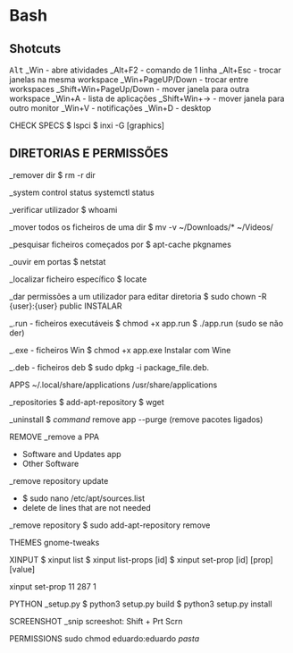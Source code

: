 # Bash

## Shotcuts
<kbd>Alt</kbd>
_Win - abre atividades
_Alt+F2 - comando de 1 linha
_Alt+Esc - trocar janelas na mesma workspace
_Win+PageUP/Down - trocar entre workspaces
_Shift+Win+PageUp/Down - mover janela para outra workspace
_Win+A - lista de aplicações
_Shift+Win+-> - mover janela para outro monitor
_Win+V - notificações
_Win+D - desktop

CHECK SPECS
$ lspci
$ inxi -G [graphics]

## DIRETORIAS E PERMISSÕES
_remover dir
	$ rm -r dir

_system control status
systemctl status

_verificar utilizador
$ whoami

_mover todos os ficheiros de uma dir
	$ mv  -v ~/Downloads/* ~/Videos/

_pesquisar ficheiros começados por
$ apt-cache pkgnames <prefixo>

_ouvir em portas
$ netstat

_localizar ficheiro específico
$ locate <ficheiro>

_dar permissões a um utilizador para editar diretoria
$ sudo chown -R {user}:{user} public
INSTALAR

_.run - ficheiros executáveis
	$ chmod +x app.run
	$ ./app.run (sudo se não der)

_.exe - ficheiros Win
	$ chmod +x app.exe
	Instalar com Wine

_.deb - ficheiros deb
	$ sudo dpkg -i package_file.deb.


APPS
~/.local/share/applications
/usr/share/applications

_repositories
$ add-apt-repository
$ wget

_uninstall
$ *command* remove app --purge (remove pacotes ligados)

REMOVE
_remove a PPA
 - Software and Updates app
 - Other Software

_remove repository update
 - $ sudo nano /etc/apt/sources.list
 - delete de lines that are not needed

_remove repository
 $ sudo add-apt-repository remove


THEMES
gnome-tweaks
 
XINPUT
	$ xinput list
	$ xinput list-props [id]
 	$ xinput set-prop [id] [prop] [value]

xinput set-prop 11 287 1

PYTHON
_setup.py
	$ python3 setup.py build
	$ python3 setup.py install

SCREENSHOT
_snip screeshot: Shift + Prt Scrn

PERMISSIONS
sudo chmod eduardo:eduardo *pasta*
